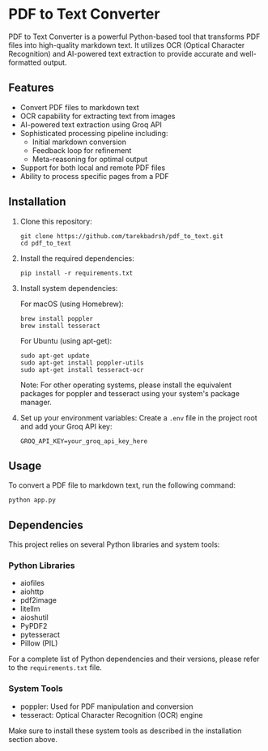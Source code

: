 # PDF to Text Converter

PDF to Text Converter is a powerful Python-based tool that transforms PDF files into high-quality markdown text. It utilizes OCR (Optical Character Recognition) and AI-powered text extraction to provide accurate and well-formatted output.

## Features

- Convert PDF files to markdown text
- OCR capability for extracting text from images
- AI-powered text extraction using Groq API
- Sophisticated processing pipeline including:
  - Initial markdown conversion
  - Feedback loop for refinement
  - Meta-reasoning for optimal output
- Support for both local and remote PDF files
- Ability to process specific pages from a PDF

## Installation

1. Clone this repository:
   ```
   git clone https://github.com/tarekbadrsh/pdf_to_text.git
   cd pdf_to_text
   ```

2. Install the required dependencies:
   ```
   pip install -r requirements.txt
   ```

3. Install system dependencies:

   For macOS (using Homebrew):
   ```
   brew install poppler
   brew install tesseract
   ```

   For Ubuntu (using apt-get):
   ```
   sudo apt-get update
   sudo apt-get install poppler-utils
   sudo apt-get install tesseract-ocr
   ```

   Note: For other operating systems, please install the equivalent packages for poppler and tesseract using your system's package manager.

4. Set up your environment variables:
   Create a `.env` file in the project root and add your Groq API key:
   ```
   GROQ_API_KEY=your_groq_api_key_here
   ```

## Usage

To convert a PDF file to markdown text, run the following command:

```
python app.py
```

## Dependencies

This project relies on several Python libraries and system tools:

### Python Libraries
- aiofiles
- aiohttp
- pdf2image
- litellm
- aioshutil
- PyPDF2
- pytesseract
- Pillow (PIL)

For a complete list of Python dependencies and their versions, please refer to the `requirements.txt` file.

### System Tools
- poppler: Used for PDF manipulation and conversion
- tesseract: Optical Character Recognition (OCR) engine

Make sure to install these system tools as described in the installation section above.
